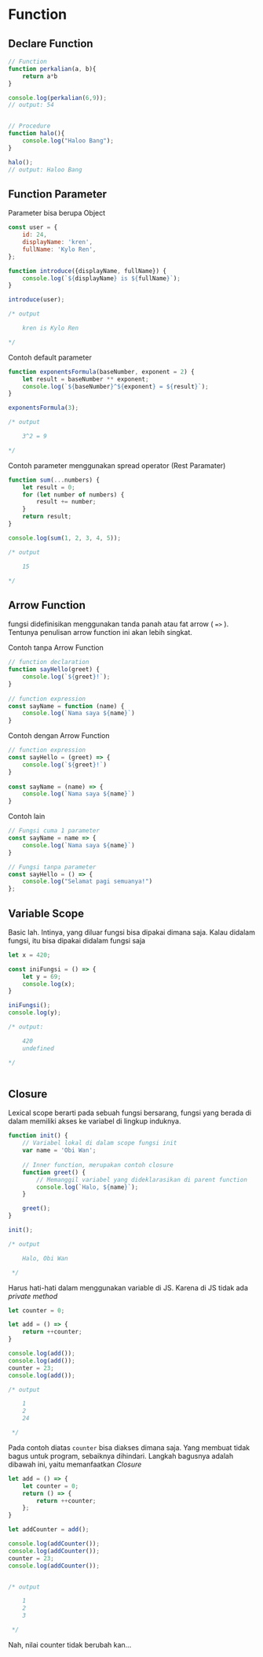# Function

## Declare Function


```js
// Function
function perkalian(a, b){
    return a*b
}

console.log(perkalian(6,9));
// output: 54


// Procedure
function halo(){
    console.log("Haloo Bang");
}

halo();
// output: Haloo Bang
```

## Function Parameter

Parameter bisa berupa Object
```js
const user = {
    id: 24,
    displayName: 'kren',
    fullName: 'Kylo Ren',
};

function introduce({displayName, fullName}) {
    console.log(`${displayName} is ${fullName}`);
}

introduce(user);

/* output

    kren is Kylo Ren

*/

```

Contoh default parameter
```js
function exponentsFormula(baseNumber, exponent = 2) {
    let result = baseNumber ** exponent;
    console.log(`${baseNumber}^${exponent} = ${result}`);
}

exponentsFormula(3);

/* output

    3^2 = 9

*/
```

Contoh parameter menggunakan spread operator (Rest Paramater)

```js
function sum(...numbers) {
    let result = 0;
    for (let number of numbers) {
        result += number;
    }
    return result;
}

console.log(sum(1, 2, 3, 4, 5));

/* output

    15

*/
```

## Arrow Function
fungsi didefinisikan menggunakan tanda panah atau fat arrow ( `=>` ). Tentunya penulisan arrow function ini akan lebih singkat.

Contoh tanpa Arrow Function
```js
// function declaration
function sayHello(greet) {
    console.log(`${greet}!`);
}
    
// function expression
const sayName = function (name) {
    console.log(`Nama saya ${name}`)
}
```

Contoh dengan Arrow Function
```js
// function expression
const sayHello = (greet) => {
    console.log(`${greet}!`)
}
    
const sayName = (name) => {
    console.log(`Nama saya ${name}`)
}
```

Contoh lain
```js
// Fungsi cuma 1 parameter
const sayName = name => {
    console.log(`Nama saya ${name}`)
}

// Fungsi tanpa parameter
const sayHello = () => {
    console.log("Selamat pagi semuanya!")
};
```

## Variable Scope
Basic lah. Intinya, yang diluar fungsi bisa dipakai dimana saja. Kalau didalam fungsi, itu bisa dipakai didalam fungsi saja

```js
let x = 420;

const iniFungsi = () => {
    let y = 69;
    console.log(x);
}

iniFungsi();
console.log(y);

/* output:

    420
    undefined

*/



```

## Closure
Lexical scope berarti pada sebuah fungsi bersarang, fungsi yang berada di dalam memiliki akses ke variabel di lingkup induknya.

```js
function init() {
    // Variabel lokal di dalam scope fungsi init
    var name = 'Obi Wan';   
    
    // Inner function, merupakan contoh closure
    function greet() {      
        // Memanggil variabel yang dideklarasikan di parent function
        console.log(`Halo, ${name}`);   
    }

    greet();
}

init();

/* output

    Halo, Obi Wan

 */
```

Harus hati-hati dalam menggunakan variable di JS. Karena di JS tidak ada _private method_

```js
let counter = 0;

let add = () => {
    return ++counter;
}

console.log(add());
console.log(add());
counter = 23;
console.log(add());

/* output

    1
    2
    24

 */
```

Pada contoh diatas `counter` bisa diakses dimana saja. Yang membuat tidak bagus untuk program, sebaiknya dihindari.
Langkah bagusnya adalah dibawah ini, yaitu memanfaatkan _Closure_

```js
let add = () => {
    let counter = 0;
    return () => {
        return ++counter;
    };
}

let addCounter = add();

console.log(addCounter());
console.log(addCounter());
counter = 23;
console.log(addCounter());


/* output

    1
    2
    3

 */
```

Nah, nilai counter tidak berubah kan...